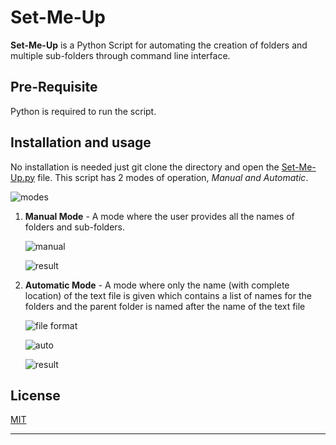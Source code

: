 # Set-Me-Up

__Set-Me-Up__ is a Python Script for automating the creation of folders and multiple sub-folders through command line interface.

## Pre-Requisite

Python is required to run the script.

## Installation and usage

No installation is needed just git clone the directory and open the [Set-Me-Up.py](set-me-up.py "script") file. This script has 2 modes of operation, _Manual and Automatic_.

![modes](https://raw.githubusercontent.com/NightOWL00/Toolbox/tree/master/Set_Me_Up/Set-Me-Up_readme/modes.png)

1. **Manual Mode** - A mode where the user provides all the names of folders and sub-folders. 
   
   ![manual](https://raw.githubusercontent.com/NightOWL00/Toolbox/tree/master/Set_Me_Up/Set-Me-Up_readme/manual.png)
   
   ![result](https://raw.githubusercontent.com/NightOWL00/Toolbox/tree/master/Set_Me_Up/Set-Me-Up_readme/res_manual.png "result")
   
2. **Automatic Mode** - A mode where only the name (with complete location) of the text file is given which contains a list of names for the folders and the parent folder is named after the name of the text file 
   
   ![file format](https://raw.githubusercontent.com/NightOWL00/Toolbox/tree/master/Set_Me_Up/Set-Me-Up_readme/file.png "Format format for automatic option")
   
   ![auto](https://raw.githubusercontent.com/NightOWL00/Toolbox/tree/master/Set_Me_Up/Set-Me-Up_readme/auto.png)
   
   ![result](https://raw.githubusercontent.com/NightOWL00/Toolbox/tree/master/Set_Me_Up/Set-Me-Up_readme/res_auto.png "result")


## License
[MIT](https://choosealicense.com/licenses/mit/)

---